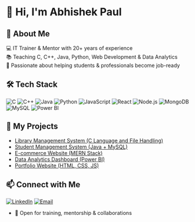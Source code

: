 # 👋 Hi, I'm Abhishek Paul  

## 🚀 About Me  
💻 IT Trainer & Mentor with 20+ years of experience  
📚 Teaching C, C++, Java, Python, Web Development & Data Analytics  
🎯 Passionate about helping students & professionals become job-ready  

## 🛠 Tech Stack  
![C](https://img.shields.io/badge/C-00599C?style=for-the-badge&logo=c&logoColor=white)  ![C++](https://img.shields.io/badge/C++-00599C?style=for-the-badge&logo=c%2B%2B&logoColor=white)  ![Java](https://img.shields.io/badge/Java-ED8B00?style=for-the-badge&logo=java&logoColor=white)  ![Python](https://img.shields.io/badge/Python-3776AB?style=for-the-badge&logo=python&logoColor=white)  ![JavaScript](https://img.shields.io/badge/JavaScript-F7DF1E?style=for-the-badge&logo=javascript&logoColor=black)  ![React](https://img.shields.io/badge/React-20232A?style=for-the-badge&logo=react&logoColor=61DAFB)  ![Node.js](https://img.shields.io/badge/Node.js-43853D?style=for-the-badge&logo=node.js&logoColor=white)  ![MongoDB](https://img.shields.io/badge/MongoDB-4EA94B?style=for-the-badge&logo=mongodb&logoColor=white)  ![MySQL](https://img.shields.io/badge/MySQL-4479A1?style=for-the-badge&logo=mysql&logoColor=white)  ![Power BI](https://img.shields.io/badge/Power%20BI-F2C811?style=for-the-badge&logo=powerbi&logoColor=black)  


## 📂 My Projects
- [Library Management System (C Language and File Handling)](https://github.com/mentorabhishekpaul/library-management-c)
- [Student Management System (Java + MySQL)](https://github.com/mentorabhishekpaul/student-management-swing)  
- [E-commerce Website (MERN Stack)](https://github.com/mentorabhishekpaul/mern-project)
- [Data Analytics Dashboard (Power BI)](https://github.com/abhishekpaul/sales-dashboard)  
- [Portfolio Website (HTML, CSS, JS)](https://github.com/abhishekpaul/portfolio-site)

## 📫 Connect with Me  
[![LinkedIn](https://img.shields.io/badge/LinkedIn-0A66C2?style=for-the-badge&logo=linkedin&logoColor=white)](https://www.linkedin.com/in/abhishek-paul-93180846/)  [![Email](https://img.shields.io/badge/Email-D14836?style=for-the-badge&logo=gmail&logoColor=white)](mailto:abhishekpaul.24@gmail.com)  
- 💼 Open for training, mentorship & collaborations  
